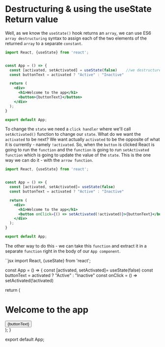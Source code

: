 # Destructuring & using the useState Return value

Well, as we know the `useState()` hook returns an `array`, we can use ES6 `array destructuring` syntax to assign each of the two elements of the returned `array` to a separate `constant`. 

```jsx
import React, {useState} from 'react';


const App = () => {
  const [activated, setActivated] = useState(false)    //we destructure the array here 
  const buttonText = activated ? "Active" : "Inactive"

  return (
    <div>
      <h1>Welcome to the app</h1>
      <button>{buttonText}</button>
    </div>
  );
}

export default App;
```
To change the `state` we need a `click handler` where we'll call `setActivated()` function to change our `state`. What do we want the `activated` to be next? We want actually `activated` to be the opposite of what it is currently - namely `!activated`. So, when the `button` is clicked React is going to run the `function` and the `function` is going to run `setActivated function` which is going to update the value of the `state`.  This is the one way we can do it - with the `arrow function`.

```jsx
import React, {useState} from 'react';


const App = () => {
  const [activated, setActivated]= useState(false)
  const buttonText = activated ? "Active" : "Inactive"

  return (
    <div>
      <h1>Welcome to the app</h1>
      <button onClick={() => setActivated(!activated)}>{buttonText}</button>
    </div>
  );
}

export default App;
```

The other way to do this - we can take this `function` and extract it in a separate `function` right in the body of our `App component`.  

``jsx
import React, {useState} from 'react';


const App = () => {
  const [activated, setActivated]= useState(false)
  const buttonText = activated ? "Active" : "Inactive"
  const onClick = () => setActivated(!activated)

  return (
    <div>
      <h1>Welcome to the app</h1>
      <button onClick={onClick}>{buttonText}</button>
    </div>
  );
}

export default App;
```